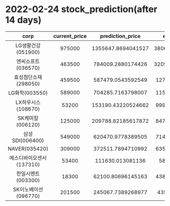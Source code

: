 # 2022-02-24 stock_prediction(after 14 days)

|   corp   |   current_price   |   prediction_price   |   expected_profit   |
|:--------:|:-----------------:|:--------------------:|:-------------------:|
|LG생활건강(051900)|975000|1355647.8694041527|380647.86940415273|
|엔씨소프트(036570)|463500|784009.2880174426|320509.28801744257|
|효성첨단소재(298050)|459500|587479.0543592549|127979.0543592549|
|LG화학(003550)|589000|704285.7163798007|115285.7163798007|
|LX하우시스(108670)|53200|153190.43220524662|99990.43220524662|
|SK케미칼(006120)|125000|209788.82185617872|84788.82185617872|
|삼성SDI(006400)|549000|620470.9778389505|71470.97783895046|
|NAVER(035420)|309000|372511.7894710992|63511.78947109921|
|에스디바이오센서(137310)|53400|111630.013081136|58230.013081136|
|한일시멘트(003300)|18300|62100.80696145163|43800.80696145163|
|SK이노베이션(096770)|201500|245067.7389268977|43567.7389268977|
